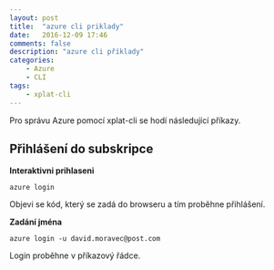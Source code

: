 ```yaml
---
layout: post
title:  "azure cli priklady"
date:   2016-12-09 17:46
comments: false
description: "azure cli příklady"
categories: 
    - Azure
    - CLI
tags: 
    - xplat-cli
---
```


Pro správu Azure pomocí xplat-cli se hodí následující příkazy.

## Přihlášení do subskripce

**Interaktivni prihlaseni**
```
azure login
```
Objevi se kód, který se zadá do browseru a tím proběhne přihlášení.

**Zadání jména**
```
azure login -u david.moravec@post.com
```

Login proběhne v příkazový řádce.


